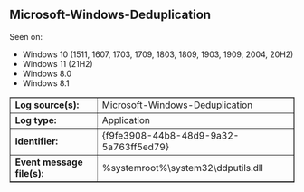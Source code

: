 ## Microsoft-Windows-Deduplication

Seen on:
* Windows 10 (1511, 1607, 1703, 1709, 1803, 1809, 1903, 1909, 2004, 20H2)
* Windows 11 (21H2)
* Windows 8.0
* Windows 8.1

<table border="1" class="docutils">
  <tbody>
    <tr>
      <td><b>Log source(s):</b></td>
      <td>Microsoft-Windows-Deduplication</td>
    </tr>
    <tr>
      <td><b>Log type:</b></td>
      <td>Application</td>
    </tr>
    <tr>
      <td><b>Identifier:</b></td>
      <td>{f9fe3908-44b8-48d9-9a32-5a763ff5ed79}</td>
    </tr>
    <tr>
      <td><b>Event message file(s):</b></td>
      <td>%systemroot%\system32\ddputils.dll</td>
    </tr>
  </tbody>
</table>

&nbsp;

